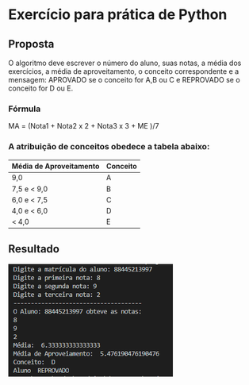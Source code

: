 # Exercício para prática de Python

## Proposta

O algoritmo deve escrever o número do aluno, suas notas, a média dos exercícios, a média de aproveitamento, o conceito correspondente e a mensagem: APROVADO se o conceito for A,B ou C e REPROVADO se o conceito for D ou E.

### Fórmula

MA = (Nota1 + Nota2 x 2 + Nota3 x 3 + ME )/7


### A atribuição de conceitos obedece a tabela abaixo:

|Média de Aproveitamento | Conceito |
|------------------------|----------|
|9,0 | A |
|7,5 e < 9,0 | B |
|6,0 e < 7,5 | C |
|4,0 e < 6,0 | D |
|< 4,0       | E |

## Resultado

![resultado em imagem](https://github.com/Andrei-Torres/notas_aluno/blob/main/img/resultado.png)
